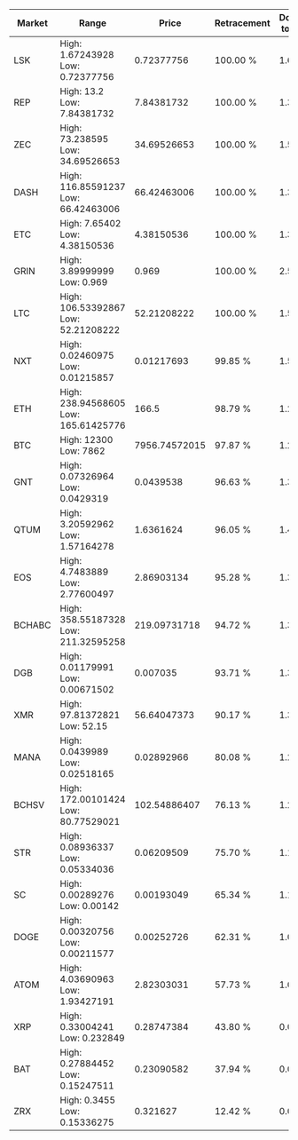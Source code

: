 | Market | Range | Price| Retracement | Doubles to 50% |
| --- | --- | --- | --- | --- |
| LSK | High: 1.67243928<br />Low: 0.72377756 | 0.72377756 | 100.00 % | 1.66 |
| REP | High: 13.2<br />Low: 7.84381732 | 7.84381732 | 100.00 % | 1.34 |
| ZEC | High: 73.238595<br />Low: 34.69526653 | 34.69526653 | 100.00 % | 1.56 |
| DASH | High: 116.85591237<br />Low: 66.42463006 | 66.42463006 | 100.00 % | 1.38 |
| ETC | High: 7.65402<br />Low: 4.38150536 | 4.38150536 | 100.00 % | 1.37 |
| GRIN | High: 3.89999999<br />Low: 0.969 | 0.969 | 100.00 % | 2.51 |
| LTC | High: 106.53392867<br />Low: 52.21208222 | 52.21208222 | 100.00 % | 1.52 |
| NXT | High: 0.02460975<br />Low: 0.01215857 | 0.01217693 | 99.85 % | 1.51 |
| ETH | High: 238.94568605<br />Low: 165.61425776 | 166.5 | 98.79 % | 1.21 |
| BTC | High: 12300<br />Low: 7862 | 7956.74572015 | 97.87 % | 1.27 |
| GNT | High: 0.07326964<br />Low: 0.0429319 | 0.0439538 | 96.63 % | 1.32 |
| QTUM | High: 3.20592962<br />Low: 1.57164278 | 1.6361624 | 96.05 % | 1.46 |
| EOS | High: 4.7483889<br />Low: 2.77600497 | 2.86903134 | 95.28 % | 1.31 |
| BCHABC | High: 358.55187328<br />Low: 211.32595258 | 219.09731718 | 94.72 % | 1.30 |
| DGB | High: 0.01179991<br />Low: 0.00671502 | 0.007035 | 93.71 % | 1.32 |
| XMR | High: 97.81372821<br />Low: 52.15 | 56.64047373 | 90.17 % | 1.32 |
| MANA | High: 0.0439989<br />Low: 0.02518165 | 0.02892966 | 80.08 % | 1.20 |
| BCHSV | High: 172.00101424<br />Low: 80.77529021 | 102.54886407 | 76.13 % | 1.23 |
| STR | High: 0.08936337<br />Low: 0.05334036 | 0.06209509 | 75.70 % | 1.15 |
| SC | High: 0.00289276<br />Low: 0.00142 | 0.00193049 | 65.34 % | 1.12 |
| DOGE | High: 0.00320756<br />Low: 0.00211577 | 0.00252726 | 62.31 % | 1.05 |
| ATOM | High: 4.03690963<br />Low: 1.93427191 | 2.82303031 | 57.73 % | 1.06 |
| XRP | High: 0.33004241<br />Low: 0.232849 | 0.28747384 | 43.80 % | 0.00 |
| BAT | High: 0.27884452<br />Low: 0.15247511 | 0.23090582 | 37.94 % | 0.00 |
| ZRX | High: 0.3455<br />Low: 0.15336275 | 0.321627 | 12.42 % | 0.00 |
